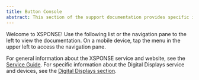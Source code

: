 ```yaml
---
title: Button Console
abstract: This section of the support documentation provides specific information about the XSPONSE Button Console service and devices.
---
```

Welcome to XSPONSE! Use the following list or the navigation pane to the left to view the documentation. On a mobile device, tap the menu in the upper left to access the navigation pane.

For general information about the XSPONSE service and website, see the [Service Guide](../general-ops/index.html). For specific information about the Digital Displays service and devices, see the [Digital Displays section](../digital-displays/index.md).

